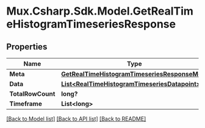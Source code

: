 # Mux.Csharp.Sdk.Model.GetRealTimeHistogramTimeseriesResponse

## Properties

Name | Type | Description | Notes
------------ | ------------- | ------------- | -------------
**Meta** | [**GetRealTimeHistogramTimeseriesResponseMeta**](GetRealTimeHistogramTimeseriesResponseMeta.md) |  | [optional] 
**Data** | [**List&lt;RealTimeHistogramTimeseriesDatapoint&gt;**](RealTimeHistogramTimeseriesDatapoint.md) |  | [optional] 
**TotalRowCount** | **long?** |  | [optional] 
**Timeframe** | **List&lt;long&gt;** |  | [optional] 

[[Back to Model list]](../README.md#documentation-for-models) [[Back to API list]](../README.md#documentation-for-api-endpoints) [[Back to README]](../README.md)


